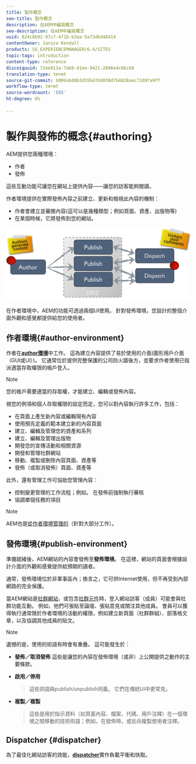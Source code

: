 ```yaml
---
title: 製作概念
seo-title: 製作概念
description: 在AEM中編寫概念
seo-description: 在AEM中編寫概念
uuid: 824c8b91-07c7-471b-b3aa-5a73d6d48414
contentOwner: Janice Kendall
products: SG_EXPERIENCEMANAGER/6.4/SITES
topic-tags: introduction
content-type: reference
discoiquuid: 72ee013a-7a60-41ee-9421-2846e4c6bc68
translation-type: tm+mt
source-git-commit: b009abd8b3d55bd7dd030d7b4828aec72d9fa9ff
workflow-type: tm+mt
source-wordcount: '555'
ht-degree: 0%

---
```



# 製作與發佈的概念{#authoring}

AEM提供您兩種環境：

* 作者
* 發佈

這些互動功能可讓您在網站上提供內容——讓您的訪客能夠閱讀。

作者環境提供在實際發佈內容之前建立、更新和檢視此內容的機制：

* 作者會建立並審閱內容(這可以是幾種類型；例如頁面、資產、出版物等)
* 在某個時候，它將發佈到您的網站。

![chlimage_1-289](assets/chlimage_1-289.png)

在作者環境中，AEM的功能可透過兩個UI使用。 針對發佈環境，您設計的整個介面外觀和感覺都提供給您的使用者。

## 作者環境{#author-environment}

作者在&#x200B;**[author環境](/help/sites-authoring/home.md)**&#x200B;中工作。 這為建立內容提供了易於使用的介面(圖形用戶介面（GUI或UI）)。 它通常位於提供完整保護的公司防火牆後方，並要求作者使用已指派適當存取權限的帳戶登入。

>[!NOTE]
>
>您的帳戶需要適當的存取權，才能建立、編輯或發佈內容。

視您的例項和個人存取權限的設定而定，您可以對內容執行許多工作，包括：

* 在頁面上產生新內容或編輯現有內容
* 使用預先定義的範本建立新的內容頁面
* 建立、編輯及管理您的資產和系列
* 建立、編輯及管理出版物
* 開發您的宣傳活動和相關資源
* 開發和管理社群網站
* 移動、複製或刪除內容頁面、資產等
* 發佈（或取消發佈）頁面、資產等

此外，還有管理工作可協助您管理內容：

* 控制變更管理的工作流程；例如。 在發佈前強制執行審核
* 協調單個任務的項目

>[!NOTE]
>
>AEM也是[從作者環境管理的](/help/sites-administering/home.md)（針對大部分工作）。

## 發佈環境{#publish-environment}

準備就緒後，AEM網站的內容會發佈至&#x200B;**發佈環境**。 在這裡，網站的頁面會根據設計介面的外觀和感覺提供給預期的讀者。

通常，發佈環境位於非軍事區內；換言之，它可供Internet使用，但不再受到內部網路的完全保護。

當AEM網站是[社群網站](/help/communities/overview.md)，或包含[社群元件](/help/communities/author-communities.md)時，登入網站訪客（成員）可能會與社群功能互動。 例如，他們可張貼至論壇、張貼意見或關注其他成員。 會員可以獲得執行通常限於作者環境的活動的權限，例如建立新頁面（社群群組）、部落格文章，以及協調其他成員的貼文。

>[!NOTE]
>
>遺憾的是，使用的術語有時會有重疊。 這可能發生於：
>
>* **發佈／取消發佈**
   >  這些是讓您的內容在發佈環境（或非）上公開提供之動作的主要條款。
   >
   >
* **啟用／停用**
   >  這些詞語與publish/unpublish同義。 它們在傳統UI中更常見。
   >
   >
* **複製／複製**
   >  這些是用於指示資料（如頁面內容、檔案、代碼、用戶注釋）在一個環境之間移動的技術術語；例如，在發佈時，或反向複製使用者注釋。
>



## Dispatcher {#dispatcher}

為了最佳化網站訪客的效能，**[dispatcher](https://helpx.adobe.com/experience-manager/dispatcher/user-guide.html)**&#x200B;實作負載平衡和快取。
